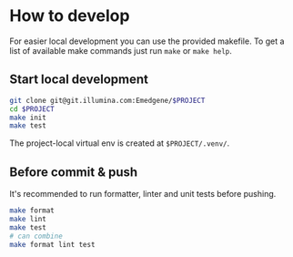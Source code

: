 <!-- This file is a part of template-python. Manual changes will be overwritten. -->

# How to develop

For easier local development you can use the provided makefile. To get a list of
available make commands just run `make` or `make help`.

## Start local development

```bash
git clone git@git.illumina.com:Emedgene/$PROJECT
cd $PROJECT
make init
make test
```

The project-local virtual env is created at `$PROJECT/.venv/`.

## Before commit & push

It's recommended to run formatter, linter and unit tests before pushing.

```bash
make format
make lint
make test
# can combine
make format lint test
```
